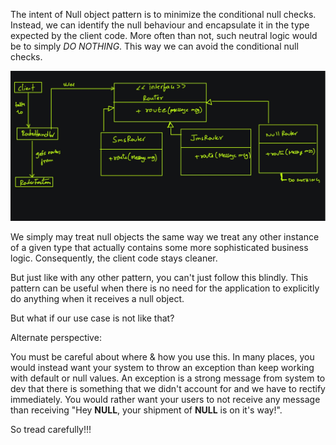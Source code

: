 The intent of Null object pattern is to minimize the conditional null checks. Instead, we can identify the null behaviour and encapsulate it in the type expected by the client code. More often than not, such neutral logic would be to simply *DO NOTHING*. This way we can avoid the conditional null checks.

![Class diagram for null object pattern](ClassDiagram.jpg)

We simply may treat null objects the same way we treat any other instance of a given type that actually contains some more sophisticated business logic. Consequently, the client code stays cleaner.

But just like with any other pattern, you can't just follow this blindly. This pattern can be useful when there is no need for the application to explicitly do anything when it receives a null object. 

But what if our use case is not like that? 

Alternate perspective: 

You must be careful about where & how you use this. In many places, you would instead want your system to throw an exception than keep working with default or null values. An exception is a strong message from system to dev that there is something that we didn't account for and we have to rectify immediately. You would rather want your users to not receive any message than receiving "Hey **NULL**, your shipment of **NULL** is on it's way!".

So tread carefully!!!